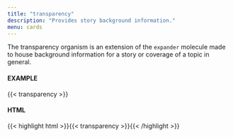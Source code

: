 ```yaml
---
title: "transparency"
description: "Provides story background information."
menu: cards
---
```


The transparency organism is an extension of the `expander` molecule made to house background information for a story or coverage of a topic in general. 

#### EXAMPLE

{{< transparency >}}

#### HTML

{{< highlight html >}}{{< transparency >}}{{< /highlight >}}
